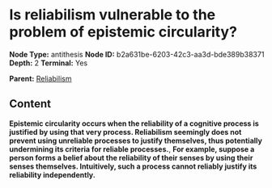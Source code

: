 # Is reliabilism vulnerable to the problem of epistemic circularity?

**Node Type:** antithesis
**Node ID:** b2a631be-6203-42c3-aa3d-bde389b38371
**Depth:** 2
**Terminal:** Yes

**Parent:** [Reliabilism](reliabilism.md)

## Content

**Epistemic circularity occurs when the reliability of a cognitive process is justified by using that very process. Reliabilism seemingly does not prevent using unreliable processes to justify themselves, thus potentially undermining its criteria for reliable processes.**, **For example, suppose a person forms a belief about the reliability of their senses by using their senses themselves. Intuitively, such a process cannot reliably justify its reliability independently.**
